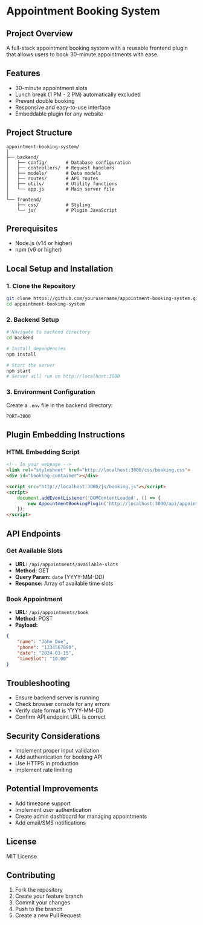 # Appointment Booking System

## Project Overview
A full-stack appointment booking system with a reusable frontend plugin that allows users to book 30-minute appointments with ease.

## Features
- 30-minute appointment slots
- Lunch break (1 PM - 2 PM) automatically excluded
- Prevent double booking
- Responsive and easy-to-use interface
- Embeddable plugin for any website

## Project Structure
```
appointment-booking-system/
│
├── backend/
│   ├── config/       # Database configuration
│   ├── controllers/  # Request handlers
│   ├── models/       # Data models
│   ├── routes/       # API routes
│   ├── utils/        # Utility functions
│   └── app.js        # Main server file
│
└── frontend/
    ├── css/          # Styling
    └── js/           # Plugin JavaScript
```

## Prerequisites
- Node.js (v14 or higher)
- npm (v6 or higher)

## Local Setup and Installation

### 1. Clone the Repository
```bash
git clone https://github.com/yourusername/appointment-booking-system.git
cd appointment-booking-system
```

### 2. Backend Setup
```bash
# Navigate to backend directory
cd backend

# Install dependencies
npm install

# Start the server
npm start
# Server will run on http://localhost:3000
```

### 3. Environment Configuration
Create a `.env` file in the backend directory:
```
PORT=3000
```

## Plugin Embedding Instructions

### HTML Embedding Script
```html
<!-- In your webpage -->
<link rel="stylesheet" href="http://localhost:3000/css/booking.css">
<div id="booking-container"></div>

<script src="http://localhost:3000/js/booking.js"></script>
<script>
    document.addEventListener('DOMContentLoaded', () => {
        new AppointmentBookingPlugin('http://localhost:3000/api/appointments');
    });
</script>
```

## API Endpoints

### Get Available Slots
- **URL:** `/api/appointments/available-slots`
- **Method:** GET
- **Query Param:** `date` (YYYY-MM-DD)
- **Response:** Array of available time slots

### Book Appointment
- **URL:** `/api/appointments/book`
- **Method:** POST
- **Payload:**
```json
{
    "name": "John Doe",
    "phone": "1234567890",
    "date": "2024-03-15",
    "timeSlot": "10:00"
}
```

## Troubleshooting
- Ensure backend server is running
- Check browser console for any errors
- Verify date format is YYYY-MM-DD
- Confirm API endpoint URL is correct

## Security Considerations
- Implement proper input validation
- Add authentication for booking API
- Use HTTPS in production
- Implement rate limiting

## Potential Improvements
- Add timezone support
- Implement user authentication
- Create admin dashboard for managing appointments
- Add email/SMS notifications

## License
MIT License

## Contributing
1. Fork the repository
2. Create your feature branch
3. Commit your changes
4. Push to the branch
5. Create a new Pull Request
```